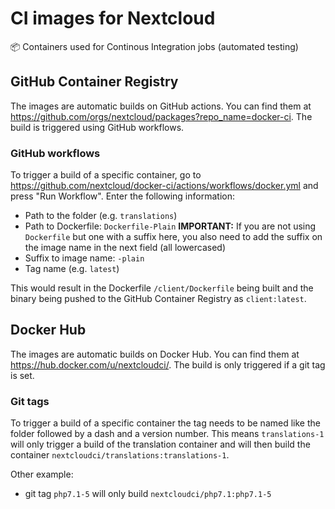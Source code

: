 # CI images for Nextcloud

:package: Containers used for Continous Integration jobs (automated testing)

## GitHub Container Registry

The images are automatic builds on GitHub actions. You can find them at https://github.com/orgs/nextcloud/packages?repo_name=docker-ci. The build is triggered using GitHub workflows.

### GitHub workflows
To trigger a build of a specific container, go to https://github.com/nextcloud/docker-ci/actions/workflows/docker.yml and press "Run Workflow". Enter the following information:

- Path to the folder (e.g. `translations`)
- Path to Dockerfile: `Dockerfile-Plain` **IMPORTANT:** If you are not using `Dockerfile` but one with a suffix here, you also need to add the suffix on the image name in the next field (all lowercased)
- Suffix to image name: `-plain`
- Tag name (e.g. `latest`)

This would result in the Dockerfile `/client/Dockerfile` being built and the binary being pushed to the GitHub Container Registry as `client:latest`.

## Docker Hub

The images are automatic builds on Docker Hub. You can find them at https://hub.docker.com/u/nextcloudci/. The build is only triggered if a git tag is set.

### Git tags

To trigger a build of a specific container the tag needs to be named like the folder followed by a dash and a version number. This means `translations-1` will only trigger a build of the translation container and will then build the container `nextcloudci/translations:translations-1`. 

Other example:

- git tag `php7.1-5` will only build `nextcloudci/php7.1:php7.1-5`

